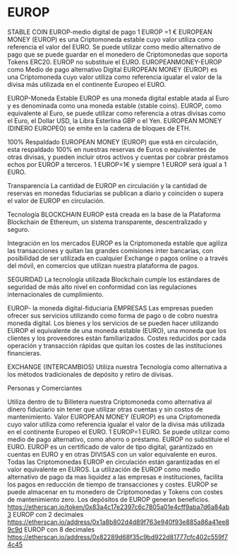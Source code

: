 # EUROP
STABLE COIN  EUROP-medio digital de pago 1 EUROP =1 € EUROPEAN MONEY (EUROP) es una Criptomoneda estable cuyo valor utiliza como referencia el valor del EURO. Se puede utilizar como medio alternativo de pago que se puede guardar en el monedero de Criptomonedas que soporta Tokens ERC20. EUROP no substituie el EURO.
EUROPEANMONEY-EUROP como Medio de pago alternativo Digital
EUROPEAN MONEY (EUROP) es una Criptomoneda cuyo valor utiliza como referencia igualar el valor de la divisa más utilizada en el continente Europeo el EURO.

EUROP-Moneda Estable
EUROP es una moneda digital estable atada al Euro y es denominada como una moneda estable (stable coins).
EUROP, como equivalente al Euro, se puede utilizar como referencia a otras divisas como el Euro, el Dollar USD, la Libra Esterlina GBP o el Yen.
EUROPEAN MONEY (DINERO EUROPEO) se emite en la cadena de bloques de ETH.

100% Respaldado
EUROPEAN MONEY (EUROP) que está en circulación, esta respaldado 100% en nuestras reservas de Euros o equivalentes de otras divisas, y pueden incluir otros activos y cuentas por cobrar préstamos echos por EUROP a terceros. 1 EUROP=1€
y siempre 1 EUROP será igual a 1 EURO.

Transparencia
La cantidad de EUROP en circulación y la cantidad de reservas en monedas fiduciarias se publican a diario y coinciden o supera el valor de EUROP en circulación.

Tecnología BLOCKCHAIN
EUROP está creada en la base de la Plataforma Blockchain de Ethereum, un sistema transparente, descentralizado y seguro.

Integración en los mercados
EUROP es la Criptomoneda estable que agiliza las transacciones y quitan las grandes comisiones inter bancarias, con posibilidad de ser utilizada en cualquier Exchange o pagos online o a través del móvil, en comercios que utilizan nuestra plataforma de pagos.

SEGURIDAD
La tecnología utilizada Blockchain cumple los estándares de seguridad de más alto nivel en conformidad con las regulaciones internacionales de cumplimiento.

EUROP- la moneda digital-fiduciaria
EMPRESAS
Las empresas pueden ofrecer sus servicios utilizando como forma de pago o de cobro nuestra moneda digital.
Los bienes y los servicios de se pueden hacer utilizando EUROP el equivalente de una moneda estable (EURO), una moneda que los clientes y los proveedores están familiarizados.
Costes reducidos por cada operación y transacción rápidas que quitan los costes de las instituciones financieras.

EXCHANGE (INTERCAMBIOS)
Utiliza nuestra Tecnología como alternativa a los métodos tradicionales de depósito y retiro de divisas.

Personas y Comerciantes

Utiliza dentro de tu Billetera nuestra Criptomoneda como alternativa al dinero fiduciario sin tener que utilizar otras cuentas y sin costos de mantenimiento.
Valor
EUROPEAN MONEY (EUROP) es una Criptomoneda cuyo valor utiliza como referencia igualar el valor de la divisa más utilizada en el continente Europeo el EURO. 1 EUROP=1 EURO.
Se puede utilizar como medio de pago alternativo, como ahorro o préstamo. 
EUROP no substituie el EURO. EUROP es un certificado de valor de tipo digital, garantizado en cuentas en EURO y en otras DIVISAS con un valor equivalente en euros. 
Todas las Criptomonedas EUROP en circulación están garantizadas en el valor equivalente en EUROS. 
La utilización de EUROP como medio alternativo de pago da mas liquidez a las empresas e instituciones, facilita los pagos en reducción de tiempo de transacciones y costes.
EUROP se puede almacenar en tu monedero de Criptomonedas y Tokens con costes de mantenimiento zero.
Los depósitos de EUROP generan beneficios.
https://etherscan.io/token/0x83a4c17e2397c6c7805a01e4cff9aba7d6a84ab3
EUROP con 2 decimales
https://etherscan.io/address/0x1a8b802d4d89f763e940f93e885a86a41ee89c9d
EUROP con 8 decimales 
https://etherscan.io/address/0x82289d68f35c9bd922d81777cfc402c559f74c45
